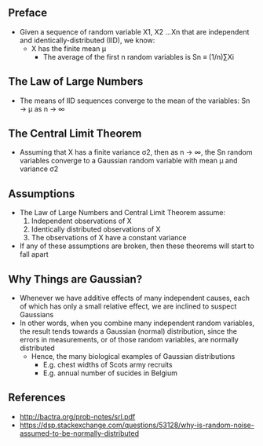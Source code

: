 ## Preface
- Given a sequence of random variable X1, X2 ...Xn that are independent and identically-distributed (IID), we know:
	- X has the finite mean µ
        - The average of the first n random variables is Sn ≡ (1/n)∑Xi

## The Law of Large Numbers
- The means of IID sequences converge to the mean of the variables: Sn → µ as n → ∞

## The Central Limit Theorem
- Assuming that X has a finite variance σ2, then as n → ∞, the Sn random variables converge to a Gaussian random variable with mean µ and variance σ2

## Assumptions
- The Law of Large Numbers and Central Limit Theorem assume:
	1. Independent observations of X
	2. Identically distributed observations of X
	3. The observations of X have a constant variance
- If any of these assumptions are broken, then these theorems will start to fall apart

## Why Things are Gaussian?
- Whenever we have additive effects of many independent causes, each of which has only a small relative effect, we are inclined to
suspect Gaussians
- In other words, when you combine many independent random variables, the result tends towards a Gaussian (normal) distribution, since the errors in measurements, or of those random variables, are normally distributed
	- Hence, the many biological examples of Gaussian distributions
		- E.g. chest widths of Scots army recruits
		- E.g. annual number of sucides in Belgium

## References
- http://bactra.org/prob-notes/srl.pdf
- https://dsp.stackexchange.com/questions/53128/why-is-random-noise-assumed-to-be-normally-distributed
